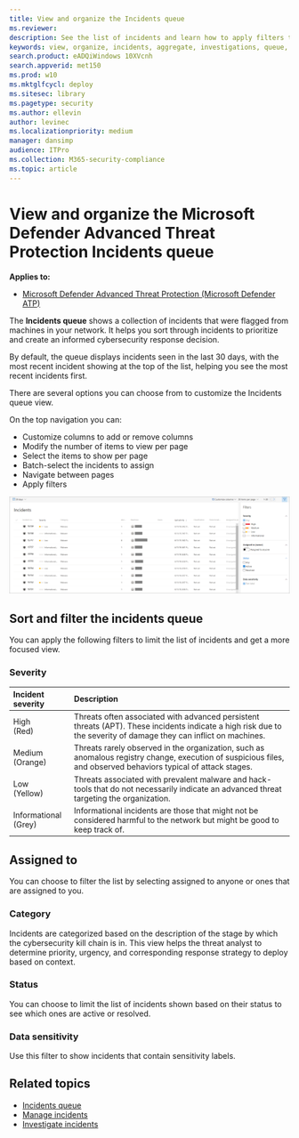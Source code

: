 ```yaml
---
title: View and organize the Incidents queue
ms.reviewer: 
description: See the list of incidents and learn how to apply filters to limit the list and get a more focused view.
keywords: view, organize, incidents, aggregate, investigations, queue, ttp
search.product: eADQiWindows 10XVcnh
search.appverid: met150
ms.prod: w10
ms.mktglfcycl: deploy
ms.sitesec: library
ms.pagetype: security
ms.author: ellevin
author: levinec
ms.localizationpriority: medium
manager: dansimp
audience: ITPro
ms.collection: M365-security-compliance 
ms.topic: article
---
```


# View and organize the Microsoft Defender Advanced Threat Protection Incidents queue
**Applies to:**
- [Microsoft Defender Advanced Threat Protection (Microsoft Defender ATP)](https://go.microsoft.com/fwlink/p/?linkid=2069559)


The **Incidents queue** shows a collection of incidents that were flagged from machines in your network. It helps you sort through incidents to prioritize and create an informed cybersecurity response decision.

By default, the queue displays incidents seen in the last 30 days, with the most recent incident showing at the top of the list, helping you see the most recent incidents first.

There are several options you can choose from to customize the Incidents queue view. 

On the top navigation you can:
- Customize columns to add or remove columns 
- Modify the number of items to view per page
- Select the items to show per page
- Batch-select the incidents to assign 
- Navigate between pages
- Apply filters

![Image of incidents queue](images/atp-incident-queue.png)

## Sort and filter the incidents queue
You can apply the following filters to limit the list of incidents and get a more focused view.

### Severity

Incident severity | Description
:---|:---
High </br>(Red) | Threats often associated with advanced persistent threats (APT). These incidents indicate a high risk due to the severity of damage they can inflict on machines.
Medium </br>(Orange) | Threats rarely observed in the organization, such as anomalous registry change, execution of suspicious files, and observed behaviors typical of attack stages.
Low </br>(Yellow) | Threats associated with prevalent malware and hack-tools that do not necessarily indicate an advanced threat targeting the organization.
Informational </br>(Grey) | Informational incidents are those that might not be considered harmful to the network but might be good to keep track of.

## Assigned to
You can choose to filter the list by selecting assigned to anyone or ones that are assigned to you.

### Category
Incidents are categorized based on the description of the stage by which the cybersecurity kill chain is in. This view helps the threat analyst to determine priority, urgency, and corresponding response strategy to deploy based on context.

### Status
You can choose to limit the list of incidents shown based on their status to see which ones are active or resolved.

### Data sensitivity
Use this filter to show incidents that contain sensitivity labels.

## Related topics
- [Incidents queue](https://docs.microsoft.com/en-us/windows/security/threat-protection/microsoft-defender-atp/view-incidents-queue)
- [Manage incidents](manage-incidents.md)
- [Investigate incidents](investigate-incidents.md)

